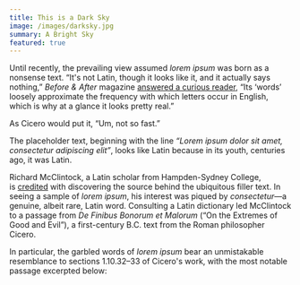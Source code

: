 ```yaml
---
title: This is a Dark Sky
image: /images/darksky.jpg
summary: A Bright Sky
featured: true
---
```

Until recently, the prevailing view assumed *lorem ipsum* was born as a nonsense text. “It's not Latin, though it looks like it, and it actually says nothing,” *Before & After* magazine [answered a curious reader](https://www.straightdope.com/columns/read/2290/what-does-the-filler-text-lorem-ipsum-mean/ "Straight Dope – What Does the Filler Text Lorem Ipsum Mean?"), “Its ‘words’ loosely approximate the frequency with which letters occur in English, which is why at a glance it looks pretty real.”

As Cicero would put it, “Um, not so fast.”

The placeholder text, beginning with the line *“Lorem ipsum dolor sit amet, consectetur adipiscing elit”*, looks like Latin because in its youth, centuries ago, it was Latin.

Richard McClintock, a Latin scholar from Hampden-Sydney College, is [credited](https://en.wikipedia.org/wiki/Lorem_ipsum "Wikipedia – Lorem Ipsum") with discovering the source behind the ubiquitous filler text. In seeing a sample of *lorem ipsum*, his interest was piqued by *consectetur*—a genuine, albeit rare, Latin word. Consulting a Latin dictionary led McClintock to a passage from *De Finibus Bonorum et Malorum* (“On the Extremes of Good and Evil”), a first-century B.C. text from the Roman philosopher Cicero.

In particular, the garbled words of *lorem ipsum* bear an unmistakable resemblance to sections 1.10.32–33 of Cicero's work, with the most notable passage excerpted below:
